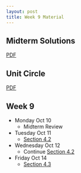 ```yaml
---
layout: post
title: Week 9 Material
---
```


## Midterm Solutions

[PDF]({{site.baseurl}}public/solutions/midterm.pdf)

## Unit Circle

[PDF]({{site.baseurl}}public/unit-circle.pdf)

## Week 9

- Monday Oct 10
    - Midterm Review
- Tuesday Oct 11
    - [Section 4.2]({{site.baseurl}}part4/#applications-of-parametrizations)
- Wednesday Oct 12
    - Continue [Section 4.2]({{site.baseurl}}part4/#applications-of-parametrizations)
- Friday Oct 14
    - [Section 4.3]({{site.baseurl}}part4/#polar-coordinates)
